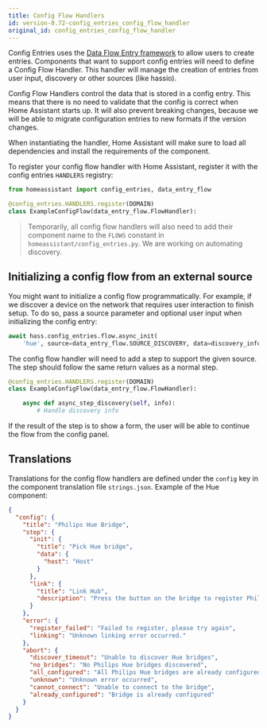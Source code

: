 ```yaml
---
title: Config Flow Handlers
id: version-0.72-config_entries_config_flow_handler
original_id: config_entries_config_flow_handler
---
```


Config Entries uses the [Data Flow Entry framework](data_entry_flow_index.md) to allow users to create entries. Components that want to support config entries will need to define a Config Flow Handler. This handler will manage the creation of entries from user input, discovery or other sources (like hassio).

Config Flow Handlers control the data that is stored in a config entry. This means that there is no need to validate that the config is correct when Home Assistant starts up. It will also prevent breaking changes, because we will be able to migrate configuration entries to new formats if the version changes.

When instantiating the handler, Home Assistant will make sure to load all dependencies and install the requirements of the component.

To register your config flow handler with Home Assistant, register it with the config entries `HANDLERS` registry:

```python
from homeassistant import config_entries, data_entry_flow

@config_entries.HANDLERS.register(DOMAIN)
class ExampleConfigFlow(data_entry_flow.FlowHandler):
```

> Temporarily, all config flow handlers will also need to add their component name to the `FLOWS` constant in `homeassistant/config_entries.py`. We are working on automating discovery.

## Initializing a config flow from an external source

You might want to initialize a config flow programmatically. For example, if we discover a device on the network that requires user interaction to finish setup. To do so, pass a source parameter and optional user input when initializing the config entry:

```python
await hass.config_entries.flow.async_init(
    'hue', source=data_entry_flow.SOURCE_DISCOVERY, data=discovery_info)
```

The config flow handler will need to add a step to support the given source. The step should follow the same return values as a normal step.

```python
@config_entries.HANDLERS.register(DOMAIN)
class ExampleConfigFlow(data_entry_flow.FlowHandler):

    async def async_step_discovery(self, info):
        # Handle discovery info
```

If the result of the step is to show a form, the user will be able to continue
the flow from the config panel.

## Translations

Translations for the config flow handlers are defined under the `config` key in the component translation file `strings.json`. Example of the Hue component:

```json
{
  "config": {
    "title": "Philips Hue Bridge",
    "step": {
      "init": {
        "title": "Pick Hue bridge",
        "data": {
          "host": "Host"
        }
      },
      "link": {
        "title": "Link Hub",
        "description": "Press the button on the bridge to register Philips Hue with Home Assistant.\n\n![Location of button on bridge](/static/images/config_philips_hue.jpg)"
      }
    },
    "error": {
      "register_failed": "Failed to register, please try again",
      "linking": "Unknown linking error occurred."
    },
    "abort": {
      "discover_timeout": "Unable to discover Hue bridges",
      "no_bridges": "No Philips Hue bridges discovered",
      "all_configured": "All Philips Hue bridges are already configured",
      "unknown": "Unknown error occurred",
      "cannot_connect": "Unable to connect to the bridge",
      "already_configured": "Bridge is already configured"
    }
  }
}
```
